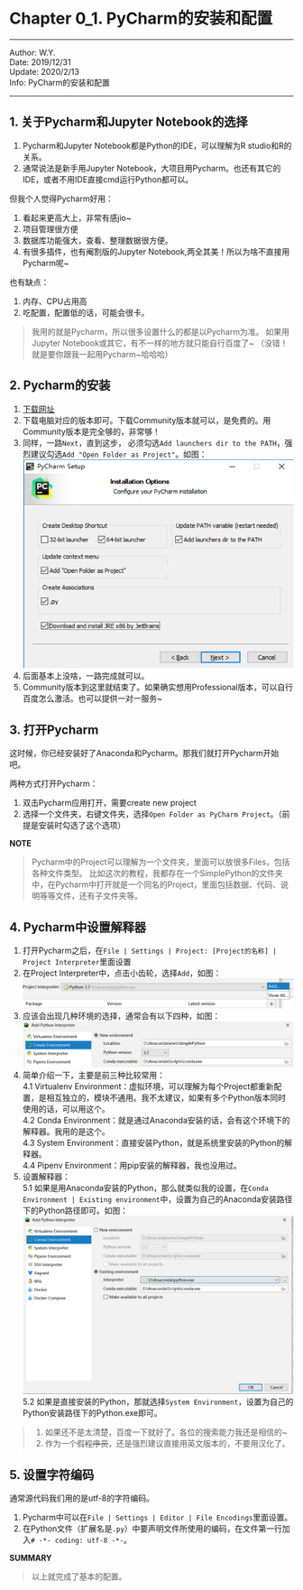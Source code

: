 # Chapter 0_1. PyCharm的安装和配置

----
Author: W.Y.  
Date: 2019/12/31  
Update: 2020/2/13  
Info: PyCharm的安装和配置

----
## 1. 关于Pycharm和Jupyter Notebook的选择
1. Pycharm和Jupyter Notebook都是Python的IDE，可以理解为R studio和R的关系。
2. 通常说法是新手用Jupyter Notebook，大项目用Pycharm。也还有其它的IDE，或者不用IDE直接cmd运行Python都可以。

但我个人觉得Pycharm好用：
1. 看起来更高大上，非常有感jio~
2. 项目管理很方便
3. 数据库功能强大，查看、整理数据很方便。
4. 有很多插件，也有阉割版的Jupyter Notebook,两全其美！所以为啥不直接用Pycharm呢~

也有缺点：
1. 内存、CPU占用高
2. 吃配置，配置低的话，可能会很卡。

>我用的就是Pycharm，所以很多设置什么的都是以Pycharm为准。
>如果用Jupyter Notebook或其它，有不一样的地方就只能自行百度了~
>（没错！就是要你跟我一起用Pycharm~哈哈哈）

## 2. Pycharm的安装

1. [下载网址](https://www.jetbrains.com/pycharm/)
2. 下载电脑对应的版本即可。下载Community版本就可以，是免费的。用Community版本是完全够的，非常够！
3. 同样，一路`Next`，直到这步，
必须勾选`Add launchers dir to the PATH`，强烈建议勾选`Add "Open Folder as Project"`。如图：  
![如图](https://github.com/git-wy/SimplePython/blob/master/%E5%9B%BE%E7%89%87/Pycharm%E5%AE%89%E8%A3%85%2001.png?raw=true)
4. 后面基本上没啥，一路完成就可以。
5. Community版本到这里就结束了。如果确实想用Professional版本，可以自行百度怎么激活。也可以提供一对一服务~


## 3. 打开Pycharm

这时候，你已经安装好了Anaconda和Pycharm。那我们就打开Pycharm开始吧。

两种方式打开Pycharm：
1. 双击Pycharm应用打开，需要create new project
2. 选择一个文件夹，右键文件夹，选择`Open Folder as PyCharm Project`。（前提是安装时勾选了这个选项）

**NOTE**
> Pycharm中的Project可以理解为一个文件夹，里面可以放很多Files，包括各种文件类型。
>比如这次的教程，我都存在一个SimplePython的文件夹中，在Pycharm中打开就是一个同名的Project，里面包括数据、代码、说明等等文件，还有子文件夹等。

## 4. Pycharm中设置解释器
1. 打开Pycharm之后，在`File | Settings | Project: [Project的名称] | Project Interpreter`里面设置
2. 在Project Interpreter中，点击小齿轮，选择`Add`，如图：  
![图片](https://github.com/git-wy/SimplePython/blob/master/%E5%9B%BE%E7%89%87/Pycharm%20%E8%AE%BE%E7%BD%AE%E8%A7%A3%E9%87%8A%E5%99%A8%2001.png?raw=true)
3. 应该会出现几种环境的选择，通常会有以下四种，如图：  
![图片](https://github.com/git-wy/SimplePython/blob/master/%E5%9B%BE%E7%89%87/Pycharm%20%E8%AE%BE%E7%BD%AE%E8%A7%A3%E9%87%8A%E5%99%A8%2002.png?raw=true)
4. 简单介绍一下，主要是前三种比较常用：  
4.1 Virtualenv Environment：虚拟环境，可以理解为每个Project都重新配置，是相互独立的，模块不通用。我不太建议，如果有多个Python版本同时使用的话，可以用这个。   
4.2 Conda Environment：就是通过Anaconda安装的话，会有这个环境下的解释器。我用的是这个。   
4.3 System Environment：直接安装Python，就是系统里安装的Python的解释器。  
4.4 Pipenv Environment：用pip安装的解释器，我也没用过。  
5. 设置解释器：  
5.1 如果是用Anaconda安装的Python，那么就类似我的设置，在`Conda Environment | Existing environment`中，设置为自己的Anaconda安装路径下的Python路径即可。如图：  
![图片](https://github.com/git-wy/SimplePython/blob/master/%E5%9B%BE%E7%89%87/Pycharm%20%E8%AE%BE%E7%BD%AE%E8%A7%A3%E9%87%8A%E5%99%A8%2003.png?raw=true)  
5.2 如果是直接安装的Python，那就选择`System Environment`，设置为自己的Python安装路径下的Python.exe即可。  


>1. 如果还不是太清楚，百度一下就好了。各位的搜索能力我还是相信的~
>2. 作为一个假~~程序员~~，还是强烈建议直接用英文版本的，不要用汉化了。


## 5. 设置字符编码
通常源代码我们用的是utf-8的字符编码。
1. Pycharm中可以在`File | Settings | Editor | File Encodings`里面设置。
2. 在Python文件（扩展名是`.py`）中要声明文件所使用的编码，在文件第一行加入`# -*- coding: utf-8 -*-`。


**SUMMARY**
> 以上就完成了基本的配置。